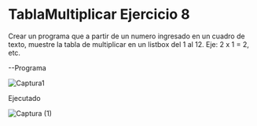 # TablaMultiplicar Ejercicio 8
Crear un programa que a partir de un numero ingresado en un cuadro de
texto, muestre la tabla de multiplicar en un listbox del 1 al 12. Eje: 2 x 1 = 2, etc.

--Programa

![Captura1](https://github.com/wilmer89419/TablaMultiplicar-Ejercicio8/assets/153393033/cefe5dcc-6f7e-4818-a8e0-e14a8e6a6282)

Ejecutado

![Captura (1)](https://github.com/wilmer89419/TablaMultiplicar-Ejercicio8/assets/153393033/547f3241-c587-4509-811e-5fd7f881b1cd)
